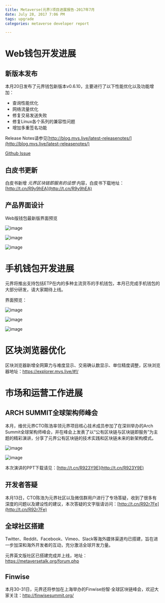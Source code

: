 ```yaml
---
title: Metaverse(元界)项目进展报告-2017年7月
date: July 28, 2017 7:06 PM
tags: upgrade
categories: metaverse developer report

---
```



# Web钱包开发进展

## 新版本发布

本月20日发布了元界钱包新版本v0.6.10，主要进行了以下性能优化以及功能增加：

- 查询性能优化
- 网络流量优化
- 修复交易发送失败
- 修复Linux各个系列的兼容性问题
- 增加多重签名功能

Release Notes请参见[http://blog.mvs.live/latest-releasenotes/](http://blog.mvs.live/latest-releasenotes/)

[Github Issue](https://github.com/mvs-org/metaverse/issues)



## 白皮书更新

白皮书新增 *元界区块链即服务的设想* 内容，白皮书下载地址：[http://t.cn/R9y9hEA](http://t.cn/R9y9hEA) 

## 产品界面设计

Web版钱包最新版界面预览

![image](http://bbs.viewfin.com/data/attachment/forum/201707/28/183558zni50gggtb7iigz7.jpg)

![image](http://bbs.viewfin.com/data/attachment/forum/201707/28/183559yiugyfzflnsebezd.png)

![image](http://bbs.viewfin.com/data/attachment/forum/201707/28/183558zdnqlgp99lnn5old.png)


# 手机钱包开发进展

元界将推出支持包括ETP在内的多种主流货币的手机钱包，本月已完成手机钱包的大部分研发，请大家期待上线。

界面预览：

![image](http://bbs.viewfin.com/data/attachment/forum/201707/28/183634pq4w4k9z19hiilyh.png)

![image](http://bbs.viewfin.com/data/attachment/forum/201707/28/183634ft2jg0hva82020hu.png)

![image](http://bbs.viewfin.com/data/attachment/forum/201707/28/183635mbv6tbsvm7e64y46.png)

# 区块浏览器优化

区块浏览器新增全网算力与难度显示、交易确认数显示、单位精度调整，区块浏览器地址：[https://explorer.mvs.live/#!/ ](https://explorer.mvs.live/#!/)

# 市场和运营工作进展

## ARCH SUMMIT全球架构师峰会

本月，维优元界CTO陈浩率领元界项目核心技术成员参加了在深圳举办的Arch Summit全球架构师峰会，并在峰会上发表了以“公有区块链与区块链即服务”为主题的精彩演讲，分享了元界公有区块链的技术实践和区块链未来的新架构模式。

![image](http://bbs.viewfin.com/data/attachment/forum/201707/28/183726ib1n26acncn0a2nu.jpg)

![image](http://bbs.viewfin.com/data/attachment/forum/201707/28/183726t5tkjajmzpcj1phm.jpg)

本次演讲的PPT下载请见：[http://t.cn/R923Y9E](http://t.cn/R923Y9E)

## 开发者答疑

本月13日，CTO陈浩为元界社区以及微信群用户进行了专场答疑，收到了很多有深度的问题以及建设性的建议，本次答疑的文字版请访问：[http://t.cn/R92r7Fe](http://t.cn/R92r7Fe)

## 全球社区搭建

Twitter、Reddit、Facebook、Vimeo、Slack等海外媒体渠道均已搭建，旨在进一步加深和海外开发者的互动，充分激活全球开发力量。

元界英文版社区已搭建完成并上线，地址：[https://metaversetalk.org/forum.php ](https://metaversetalk.org/forum.php)


## Finwise

本月30-31日，元界还将参加在上海举办的Finwise纷智·全球区块链峰会，欢迎大家关注：[http://finwisesummit.org/ ](http://finwisesummit.org/)